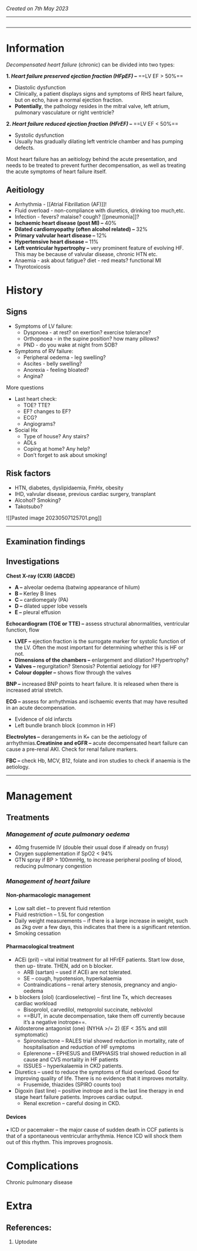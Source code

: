 *Created on 7th May 2023*

---
```toc
```
---

# Information
*Decompensated heart failure* (chronic) can be divided into two types:

**1. *Heart failure preserved ejection fraction (HFpEF)* –** ==LV EF > 50%==
- Diastolic dysfunction 
- Clinically, a patient displays signs and symptoms of RHS heart failure, but on echo, have a normal ejection fraction. 
- **Potentially**, the pathology resides in the mitral valve, left atrium, pulmonary vasculature or right ventricle?

**2. *Heart failure reduced ejection fraction (HFrEF)* –** ==LV EF < 50%==
- Systolic dysfunction
- Usually has gradually dilating left ventricle chamber and has pumping defects.

Most heart failure has an aeitiology behind the acute presentation, and needs to be treated to prevent further decompensation, as well as treating the acute symptoms of heart failure itself.

## Aeitiology 
-   Arrhythmia - [[Atrial Fibrillation (AF)]]!
-   Fluid overload - non-compliance with diuretics, drinking too much,etc.
-   Infection - fevers? malaise? cough? [[pneumonia]]?
-   **Ischaemic heart disease (post MI) –** 40%
-   **Dilated cardiomyopathy (often alcohol related) –** 32%
-   **Primary valvular heart disease –** 12%
-   **Hypertensive heart disease –** 11%
-   **Left ventricular hypertrophy –** very prominent feature of evolving HF. This may be because of valvular disease, chronic HTN etc.
-   Anaemia - ask about fatigue? diet - red meats? functional MI
-   Thyrotoxicosis


# History
## Signs
-   Symptoms of LV failure:
    -   Dyspnoea - at rest? on exertion? exercise tolerance?
    -   Orthopnoea - in the supine position? how many pillows?
    -   PND - do you wake at night from SOB?
-   Symptoms of RV failure:
    -   Peripheral oedema - leg swelling?
    -   Ascites - belly swelling?
    -   Anorexia - feeling bloated?
    -   Angina?

More questions
-   Last heart check:
    -   TOE? TTE?
    -   EF? changes to EF?
    -   ECG?
    -   Angiograms?
- Social Hx
    -   Type of house? Any stairs?
    -   ADLs
    -   Coping at home? Any help?
    -   Don’t forget to ask about smoking!

## Risk factors 
- HTN, diabetes, dyslipidaemia, FmHx, obesity
- IHD, valvular disease, previous cardiac surgery, transplant
- Alcohol? Smoking?
- Takotsubo?


![[Pasted image 20230507125701.png]]

---

## Examination findings

## Investigations

**Chest X-ray (CXR) (ABCDE)**
-   **A –** alveolar oedema (batwing appearance of hilum)
-   **B –** Kerley B lines
-   **C –** cardiomegaly (PA)
-   **D –** dilated upper lobe vessels
-   **E –** pleural effusion

**Echocardiogram (TOE or TTE) –** assess structural abnormalities, ventricular function, flow
-   **LVEF –** ejection fraction is the surrogate marker for systolic function of the LV. Often the most important for determining whether this is HF or not.
-   **Dimensions of the chambers –** enlargement and dilation? Hypertrophy?
-   **Valves –** regurgitation? Stenosis? Potential aetiology for HF?
-   **Colour doppler –** shows flow through the valves
    
**BNP –** increased BNP points to heart failure. It is released when there is increased atrial stretch.
    
**ECG –** assess for arrhythmias and ischaemic events that may have resulted in an acute decompensation.
-   Evidence of old infarcts
-   Left bundle branch block (common in HF)
    
**Electrolytes –** derangements in K+ can be the aetiology of arrhythmias.**Creatinine and eGFR –** acute decompensated heart failure can cause a pre-renal AKI. Check for renal failure markers.

**FBC –** check Hb, MCV, B12, folate and iron studies to check if anaemia is the aetiology.

---

# Management
## Treatments
### *Management of acute pulmonary oedema*
-   40mg frusemide IV (double their usual dose if already on frusy)
-   Oxygen supplementation if SpO2 < 94%
-   GTN spray if BP > 100mmHg, to increase peripheral pooling of blood, reducing pulmonary congestion


### *Management of heart failure*
#### Non-pharmacologic management
-   Low salt diet – to prevent fluid retention
-   Fluid restriction – 1.5L for congestion
-   Daily weight measurements – if there is a large increase in weight, such as 2kg over a few days, this indicates that there is a significant retention.
-   Smoking cessation

#### Pharmacological treatment
-   ACEi (pril) – vital initial treatment for all HFrEF patients. Start low dose, then up- titrate. THEN, add on b blocker.  
	- ARB (sartan) – used if ACEi are not tolerated.  
	- SE – cough, hypotension, hyperkalaemia  
	- Contraindications – renal artery stenosis, pregnancy and angio-oedema
-  b blockers (olol) (cardioselective) – first line Tx, which decreases cardiac workload
	- Bisoprolol, carvedilol, metoprolol succinate, nebivolol  
	- ==BUT, in acute decompensation, take them off currently because it’s a negative inotrope==.
-   Aldosterone antagonist (one) (NYHA >/= 2) (EF < 35% and still symptomatic)
	- Spironolactone – RALES trial showed reduction in mortality, rate of hospitalisation and reduction of HF symptoms  
	- Eplerenone – EPHESUS and EMPHASIS trial showed reduction in all cause and CVS mortality in HF patients 
	- ISSUES – hyperkalaemia in CKD patients.
-   Diuretics – used to reduce the symptoms of fluid overload. Good for improving quality of life. There is no evidence that it improves mortality.
	- Frusemide, thiazides (SPIRO counts too)
-   Digoxin (last line) – positive inotrope and is the last line therapy in end stage heart failure patients. Improves cardiac output.  
	- Renal excretion – careful dosing in CKD.

#### Devices
• ICD or pacemaker – the major cause of sudden death in CCF patients is that of a spontaneous ventricular arrhythmia. Hence ICD will shock them out of this rhythm. This improves prognosis.


# Complications
Chronic pulmonary disease


# Extra
## References:
1. Uptodate 